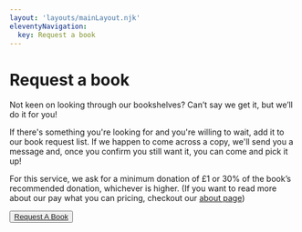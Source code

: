 ```yaml
---
layout: 'layouts/mainLayout.njk'
eleventyNavigation:
  key: Request a book
---
```

# Request a book

Not keen on looking through our bookshelves? Can’t say we get it, but we’ll do it for you!

If there's something you're looking for and you're willing to wait, add it to our book request list. If we happen to come across a copy, we'll send you a message and, once you confirm you still want it, you can come and pick it up!

For this service, we ask for a minimum donation of £1 or 30% of the book’s recommended donation, whichever is higher. (If you want to read more about our pay what you can pricing, checkout our [about page](/about))

<div class="button-container"><button><a href="https://forms.gle/hXwreLmZdT8goejy7"><span>Request A Book</span></a></button></div>
